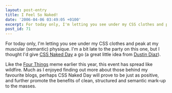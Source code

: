 ```yaml
---
layout: post-entry
title: I Feel So Naked!
date: '2006-04-06 03:49:05 +0100'
excerpt: For today only, I'm letting you see under my CSS clothes and peak at my muscular (semantic) physique.
post_id: 71
---
```

For today only, I'm letting you see under my CSS clothes and peak at my muscular (semantic) physique. I'm a bit late to the party on this one, but I thought I'd give [CSS Naked Day][1] a go (a great little idea from [Dustin Diaz][2]).

Like the [Four Things][3] meme earlier this year, this event has spread like wildfire. Much as I enjoyed finding out more about those behind my favourite blogs, perhaps CSS Naked Day will prove to be just as positive, and further promote the benefits of clean, structured and semantic mark-up to the masses.

[1]: http://naked.dustindiaz.com/
[2]: http://www.dustindiaz.com/naked-day/
[3]: /2006/01/four_things/
